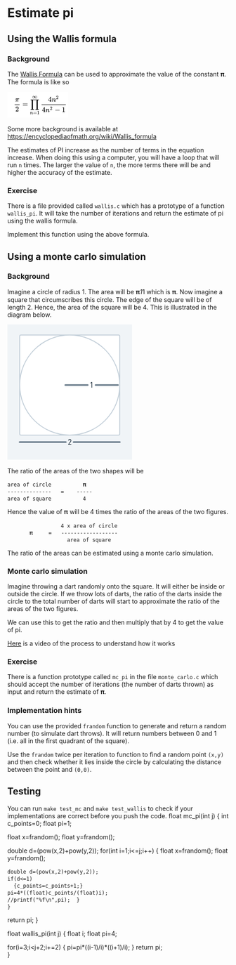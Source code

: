# Estimate pi 

## Using the Wallis formula

### Background

The [Wallis Formula](https://en.wikipedia.org/wiki/Wallis_product) can be
used to approximate the value of the constant 𝛑. 
The formula is like so 

![Wallis](wallis.png)

Some more background is available at https://encyclopediaofmath.org/wiki/Wallis_formula

The estimates of PI increase as the number of terms in the equation
increase. When doing this using a computer, you will have a loop that
will run `n` times. The larger the value of `n`, the more terms there
will be and higher the accuracy of the estimate. 

### Exercise

There is a file provided called `wallis.c` which has a prototype of
a function `wallis_pi`. It will take the number of iterations and
return the estimate of pi using the wallis formula.

Implement this function using the above formula.

## Using a monte carlo simulation

### Background

Imagine a circle of radius 1. The area will be 𝛑*1*1 which is 𝛑. 
Now imagine a square that circumscribes this circle. The edge of the
square will be of length 2. Hence, the area of the square will
be 4. This is illustrated in the diagram below.

![Circle](circle.png)

The ratio of the areas of the two shapes will be 

    area of circle          𝛑
    --------------   =    -----
    area of square          4


Hence the value of 𝛑 will be 4 times the ratio of the areas of the two
figures.

                     4 x area of circle
           𝛑     =   ------------------
                       area of square

The ratio of the areas can be estimated using a monte carlo 
simulation. 

### Monte carlo simulation

Imagine throwing a dart randomly onto the square. It will either be inside or
outside the circle. If we throw lots of darts, the ratio of the darts
inside the circle to the total number of darts will start to
approximate the ratio of the areas of the two figures. 

We can use this to get the ratio and then multiply that by 4 to get
the value of pi.

[Here](https://www.youtube.com/watch?v=ELetCV_wX_c) is a video of the
process to understand how it works

### Exercise
There is a function prototype called `mc_pi` in the file
`monte_carlo.c` which should accept the number of iterations (the
number of darts thrown) as input and return the estimate of 𝛑.

### Implementation hints
You can use the provided `frandom` function to generate and return a
random number (to simulate dart throws). It will return numbers
between 0 and 1 (i.e. all in the first quadrant of the square). 

Use the `frandom` twice per iteration to function to find a random
point `(x,y)` and then check whether it lies inside the circle by
calculating the distance between the point and `(0,0)`. 

## Testing

You can run `make test_mc` and `make test_wallis` to check if your
implementations are correct before you push the code.
float mc_pi(int j)
{
  int c_points=0;
  float pi=1;
  
  float x=frandom();
  float y=frandom();
  
  double d=(pow(x,2)+pow(y,2));
  for(int i=1;i<=j;i++)
  {
    float x=frandom();
    float y=frandom();
  
    double d=(pow(x,2)+pow(y,2));
    if(d<=1)
      {c_points=c_points+1;}
    pi=4*((float)c_points/(float)i);
    //printf("%f\n",pi);  }
    }
  return pi;
}

float wallis_pi(int j)
{
  float i;
  float pi=4;
  
  for(i=3;i<j+2;i+=2)
  {
    pi=pi*((i-1)/i)*((i+1)/i);
  }
  return pi;  
}
